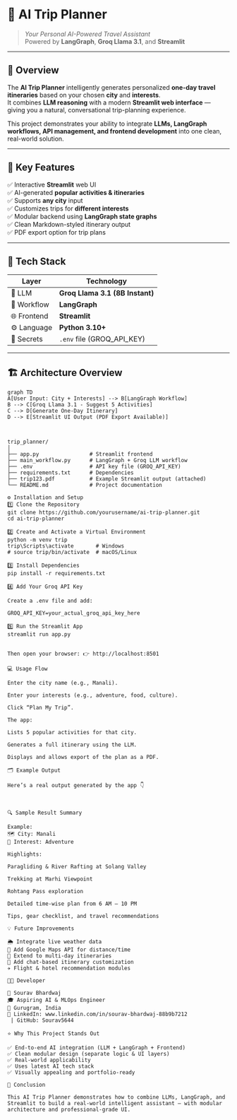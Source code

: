 # 🧭 AI Trip Planner
> _Your Personal AI-Powered Travel Assistant_  
> Powered by **LangGraph**, **Groq Llama 3.1**, and **Streamlit**

---

## 🌟 Overview

The **AI Trip Planner** intelligently generates personalized **one-day travel itineraries** based on your chosen **city** and **interests**.  
It combines **LLM reasoning** with a modern **Streamlit web interface** — giving you a natural, conversational trip-planning experience.

This project demonstrates your ability to integrate **LLMs, LangGraph workflows, API management, and frontend development** into one clean, real-world solution.

---

## 🚀 Key Features

✅ Interactive **Streamlit** web UI  
✅ AI-generated **popular activities & itineraries**  
✅ Supports **any city** input  
✅ Customizes trips for **different interests**  
✅ Modular backend using **LangGraph state graphs**  
✅ Clean Markdown-styled itinerary output  
✅ PDF export option for trip plans  

---

## 🧠 Tech Stack

| Layer | Technology |
|-------|-------------|
| 💬 LLM | **Groq Llama 3.1 (8B Instant)** |
| 🧩 Workflow | **LangGraph** |
| 🌐 Frontend | **Streamlit** |
| ⚙️ Language | **Python 3.10+** |
| 🔑 Secrets | `.env` file (GROQ_API_KEY) |

---

## 🏗️ Architecture Overview

```mermaid
graph TD
A[User Input: City + Interests] --> B[LangGraph Workflow]
B --> C[Groq Llama 3.1 - Suggest 5 Activities]
C --> D[Generate One-Day Itinerary]
D --> E[Streamlit UI Output (PDF Export Available)]



trip_planner/
│
├── app.py                # Streamlit frontend
├── main_workflow.py      # LangGraph + Groq LLM workflow
├── .env                  # API key file (GROQ_API_KEY)
├── requirements.txt      # Dependencies
├── trip123.pdf           # Example Streamlit output (attached)
└── README.md             # Project documentation

⚙️ Installation and Setup
1️⃣ Clone the Repository
git clone https://github.com/yourusername/ai-trip-planner.git
cd ai-trip-planner

2️⃣ Create and Activate a Virtual Environment
python -m venv trip
trip\Scripts\activate       # Windows
# source trip/bin/activate  # macOS/Linux

3️⃣ Install Dependencies
pip install -r requirements.txt

4️⃣ Add Your Groq API Key

Create a .env file and add:

GROQ_API_KEY=your_actual_groq_api_key_here

5️⃣ Run the Streamlit App
streamlit run app.py


Then open your browser: 👉 http://localhost:8501

💻 Usage Flow

Enter the city name (e.g., Manali).

Enter your interests (e.g., adventure, food, culture).

Click “Plan My Trip”.

The app:

Lists 5 popular activities for that city.

Generates a full itinerary using the LLM.

Displays and allows export of the plan as a PDF.

🗂️ Example Output

Here’s a real output generated by the app 👇


	
🔍 Sample Result Summary

Example:
🗺️ City: Manali
🎯 Interest: Adventure

Highlights:

Paragliding & River Rafting at Solang Valley

Trekking at Marhi Viewpoint

Rohtang Pass exploration

Detailed time-wise plan from 6 AM – 10 PM

Tips, gear checklist, and travel recommendations

💡 Future Improvements

🌦️ Integrate live weather data
🧭 Add Google Maps API for distance/time
📅 Extend to multi-day itineraries
💬 Add chat-based itinerary customization
✈️ Flight & hotel recommendation modules

👨‍💻 Developer

👋 Sourav Bhardwaj
🎓 Aspiring AI & MLOps Engineer
📍 Gurugram, India
🔗 LinkedIn: www.linkedin.com/in/sourav-bhardwaj-88b9b7212
 | GitHub: Sourav5644

⭐ Why This Project Stands Out

✅ End-to-end AI integration (LLM + LangGraph + Frontend)
✅ Clean modular design (separate logic & UI layers)
✅ Real-world applicability
✅ Uses latest AI tech stack
✅ Visually appealing and portfolio-ready

🏁 Conclusion

This AI Trip Planner demonstrates how to combine LLMs, LangGraph, and Streamlit to build a real-world intelligent assistant — with modular architecture and professional-grade UI.

